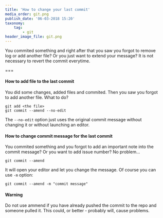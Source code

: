 ```yaml
---
title: 'How to change your last commit'
media_order: git.png
publish_date: '06-03-2018 15:20'
taxonomy:
    tag:
        - git
header_image_file: git.png
---
```


You commited something and right after that you saw you forgot to remove log or add another file?
Or you just want to extend your message? It is not necessary to revert the commit everytime.

===

#### How to add file to the last commit

You did some changes, added files and commited. Then you saw you forgot to add another file. What to do?

```shell
git add <the file>
git commit --amend --no-edit
```

The `--no-edit` option just uses the original commit message without changing it or without launching an editor.

#### How to change commit message for the last commit

You commited something and you forgot to add an important note into the commit message? Or you want to add issue number? No problem...

```shell
git commit --amend
```

It will open your editor and let you change the message. Of course you can use `-m` option:

```shell
git commit --amend -m "commit message"
```

#### Warning

Do not use ammend if you have already pushed the commit to the repo and someone pulled it. This could, or better - probably will, cause problems.